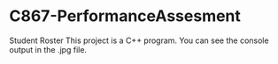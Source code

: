 # C867-PerformanceAssesment
Student Roster
This project is a C++ program. You can see the console output in the .jpg file.
